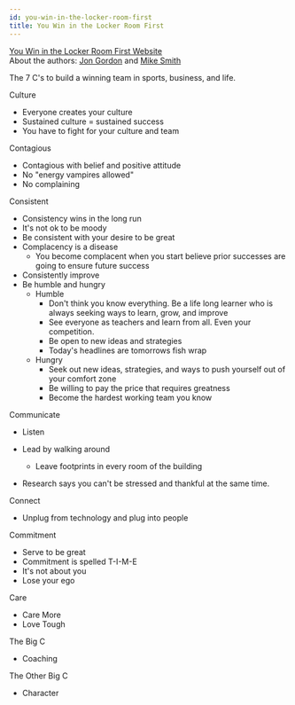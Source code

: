 ```yaml
---
id: you-win-in-the-locker-room-first
title: You Win in the Locker Room First
---
```


[You Win in the Locker Room First Website](https://wininthelockerroom.com/)  
About the authors: [Jon Gordon](https://www.jongordon.com/) and [Mike Smith](https://en.wikipedia.org/wiki/Mike_Smith_(American_football_coach))

The 7 C's to build a winning team in sports, business, and life.

Culture

- Everyone creates your culture
- Sustained culture = sustained success
- You have to fight for your culture and team

Contagious

- Contagious with belief and positive attitude
- No "energy vampires allowed"
- No complaining

Consistent

- Consistency wins in the long run
- It's not ok to be moody
- Be consistent with your desire to be great
- Complacency is a disease
  - You become complacent when you start believe prior successes are going to ensure future success
- Consistently improve
- Be humble and hungry
  - Humble
    - Don't think you know everything. Be a life long learner who is always seeking ways to learn, grow, and improve
    - See everyone as teachers and learn from all. Even your competition.
    - Be open to new ideas and strategies
    - Today's headlines are tomorrows fish wrap
  - Hungry
    - Seek out new ideas, strategies, and ways to push yourself out of your comfort zone
    - Be willing to pay the price that requires greatness
    - Become the hardest working team you know

Communicate

- Listen
- Lead by walking around
  - Leave footprints in every room of the building

- Research says you can't be stressed and thankful at the same time.  

Connect

- Unplug from technology and plug into people

Commitment

- Serve to be great
- Commitment is spelled T-I-M-E
- It's not about you
- Lose your ego

Care

- Care More
- Love Tough

The Big C

- Coaching

The Other Big C

- Character
